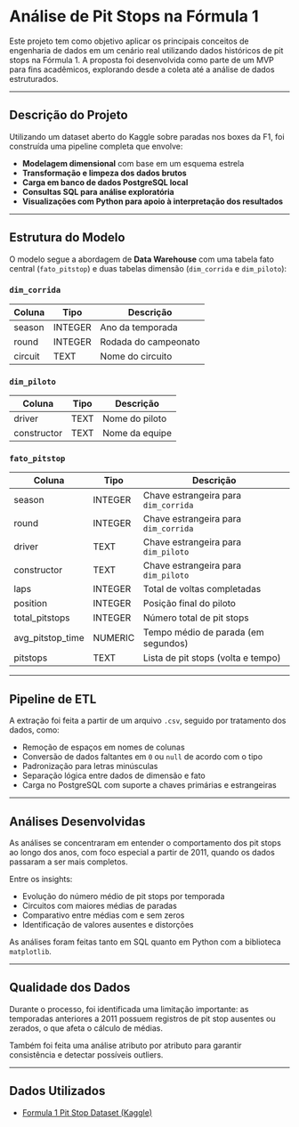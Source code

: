 # Análise de Pit Stops na Fórmula 1

Este projeto tem como objetivo aplicar os principais conceitos de engenharia de dados em um cenário real utilizando dados históricos de pit stops na Fórmula 1. A proposta foi desenvolvida como parte de um MVP para fins acadêmicos, explorando desde a coleta até a análise de dados estruturados.

---

## Descrição do Projeto

Utilizando um dataset aberto do Kaggle sobre paradas nos boxes da F1, foi construída uma pipeline completa que envolve:

- **Modelagem dimensional** com base em um esquema estrela
- **Transformação e limpeza dos dados brutos**
- **Carga em banco de dados PostgreSQL local**
- **Consultas SQL para análise exploratória**
- **Visualizações com Python para apoio à interpretação dos resultados**

---

## Estrutura do Modelo

O modelo segue a abordagem de **Data Warehouse** com uma tabela fato central (`fato_pitstop`) e duas tabelas dimensão (`dim_corrida` e `dim_piloto`):

### `dim_corrida`

| Coluna  | Tipo    | Descrição                 |
|---------|---------|---------------------------|
| season  | INTEGER | Ano da temporada          |
| round   | INTEGER | Rodada do campeonato      |
| circuit | TEXT    | Nome do circuito          |

### `dim_piloto`

| Coluna      | Tipo  | Descrição             |
|-------------|-------|-----------------------|
| driver      | TEXT  | Nome do piloto        |
| constructor | TEXT  | Nome da equipe        |

### `fato_pitstop`

| Coluna             | Tipo     | Descrição                                 |
|--------------------|----------|-------------------------------------------|
| season             | INTEGER  | Chave estrangeira para `dim_corrida`      |
| round              | INTEGER  | Chave estrangeira para `dim_corrida`      |
| driver             | TEXT     | Chave estrangeira para `dim_piloto`       |
| constructor        | TEXT     | Chave estrangeira para `dim_piloto`       |
| laps               | INTEGER  | Total de voltas completadas               |
| position           | INTEGER  | Posição final do piloto                   |
| total_pitstops     | INTEGER  | Número total de pit stops                 |
| avg_pitstop_time   | NUMERIC  | Tempo médio de parada (em segundos)       |
| pitstops           | TEXT     | Lista de pit stops (volta e tempo)        |

---

## Pipeline de ETL

A extração foi feita a partir de um arquivo `.csv`, seguido por tratamento dos dados, como:

- Remoção de espaços em nomes de colunas
- Conversão de dados faltantes em `0` ou `null` de acordo com o tipo
- Padronização para letras minúsculas
- Separação lógica entre dados de dimensão e fato
- Carga no PostgreSQL com suporte a chaves primárias e estrangeiras

---

## Análises Desenvolvidas

As análises se concentraram em entender o comportamento dos pit stops ao longo dos anos, com foco especial a partir de 2011, quando os dados passaram a ser mais completos.

Entre os insights:

- Evolução do número médio de pit stops por temporada
- Circuitos com maiores médias de paradas
- Comparativo entre médias com e sem zeros
- Identificação de valores ausentes e distorções

As análises foram feitas tanto em SQL quanto em Python com a biblioteca `matplotlib`.

---

## Qualidade dos Dados

Durante o processo, foi identificada uma limitação importante: as temporadas anteriores a 2011 possuem registros de pit stop ausentes ou zerados, o que afeta o cálculo de médias.

Também foi feita uma análise atributo por atributo para garantir consistência e detectar possíveis outliers.

---

## Dados Utilizados

- [Formula 1 Pit Stop Dataset (Kaggle)](https://www.kaggle.com/datasets/akashrane2609/formula-1-pit-stop-dataset)


